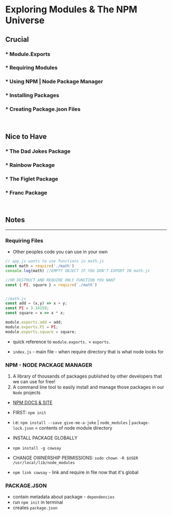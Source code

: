 # Exploring Modules & The NPM Universe

## Crucial 

### * Module.Exports
### * Requiring Modules
### * Using NPM | Node Package Manager
### * Installing Packages
### * Creating Package.json Files

<br>

## Nice to Have

### * The Dad Jokes Package
### * Rainbow Package
### * The Figlet Package
### * Franc Package

<br>

## Notes

<hr>

### Requiring Files
- Other peoples code you can use in your own 
```js
// app.js wants to use functions in math.js
const math = require('./math')
console.log(math) //EMPTY OBJECT IF YOU DON'T EXPORT IN math.js

//OR DESTRUCT AND REQUIRE ONLY FUNCTION YOU WANT
const { PI, square } = require(`./math`)


//math.js
const add = (x,y) => x + y;
const PI = 3.14159;
const square = x => x * x;

module.exports.add = add;
module.exports.PI = PI;
module.exports.square = square;
```

- quick reference to `module.exports.` = `exports.`

- `index.js` - main file - when require directory that is what node looks for

### NPM - NODE PACKAGE MANAGER
1. A library of thousands of packages published by other developers that we can use for free!
2. A command line tool to easily install and manage those packages in our `Node` projects
- [NPM DOCS & SITE](https://docs.npmjs.com/NPM)
- FIRST: `npm init`
- i.e: `npm install --save give-me-a-joke` | `node_modules` | `package-lock.json` = contents of node module directory

- INSTALL PACKAGE GLOBALLY
- `npm install -g cowsay`
- CHANGE OWNERSHIP PERMISSIONS: `sudo chown -R $USER /usr/local/lib/node_modules`
- `npm link cowsay` - link and require in file now that it's global

### PACKAGE.JSON
- contain metadata about package - `dependencies`
- run `npm init` in terminal
- creates `package.json`



